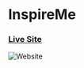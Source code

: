 # InspireMe

### [Live Site](https://inspire-me-your-motivation.netlify.app)

![Website](https://imageupload.io/fRL5JIbLpaG2Gt5)
